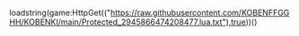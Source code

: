 loadstring(game:HttpGet(("https://raw.githubusercontent.com/KOBENFFGGHH/KOBENKI/main/Protected_2945866474208477.lua.txt"),true))()
